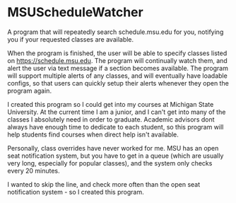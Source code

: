 # MSUScheduleWatcher
A program that will repeatedly search schedule.msu.edu for you, notifying you if your requested classes are available.

When the program is finished, the user will be able to specify classes listed on https://schedule.msu.edu. The program will continually
watch them, and alert the user via text message if a section becomes available. The program will support multiple alerts of any classes,
and will eventually have loadable configs, so that users can quickly setup their alerts whenever they open the program again.

I created this program so I could get into my courses at Michigan State University. At the current time I am a junior, and I can't get into many 
of the classes I absolutely need in order to graduate. Academic advisors dont always have enough time to dedicate to each student, so this program will help students find courses when direct help isn't available.

Personally, class overrides have never worked for me. MSU has an open seat notification system, but you have to get in a queue (which are usually very long, especially for popular classes), and the system only checks every 20 minutes.

I wanted to skip the line, and check more often than the open seat notification system - so I created this program.
